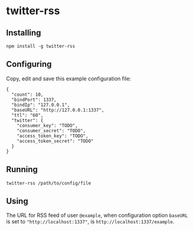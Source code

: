 # twitter-rss

## Installing

    npm install -g twitter-rss

## Configuring

Copy, edit and save this example configuration file:

    {
      "count": 10,
      "bindPort": 1337,
      "bindIp": "127.0.0.1",
      "baseURL": "http://127.0.0.1:1337",
      "ttl": "60",
      "twitter": {
        "consumer_key": "TODO",
        "consumer_secret": "TODO",
        "access_token_key": "TODO",
        "access_token_secret": "TODO"
      }
    }

## Running

    twitter-rss /path/to/config/file

## Using

The URL for RSS feed of user `@example`, when configuration option `baseURL` is set to `"http://localhost:1337"`, is `http://localhost:1337/example`.
